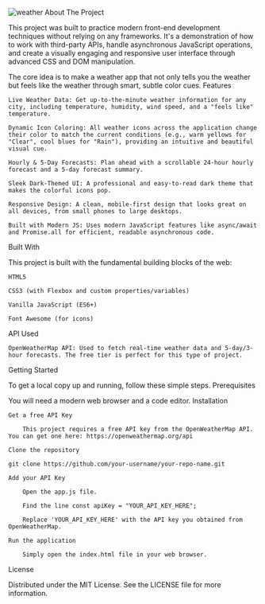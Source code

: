 
![weather](https://github.com/user-attachments/assets/93d39d45-03dd-4b11-8ea4-55b453fe7642)
About The Project

This project was built to practice modern front-end development techniques without relying on any frameworks. It's a demonstration of how to work with third-party APIs, handle asynchronous JavaScript operations, and create a visually engaging and responsive user interface through advanced CSS and DOM manipulation.

The core idea is to make a weather app that not only tells you the weather but feels like the weather through smart, subtle color cues.
Features

    Live Weather Data: Get up-to-the-minute weather information for any city, including temperature, humidity, wind speed, and a "feels like" temperature.

    Dynamic Icon Coloring: All weather icons across the application change their color to match the current conditions (e.g., warm yellows for "Clear", cool blues for "Rain"), providing an intuitive and beautiful visual cue.

    Hourly & 5-Day Forecasts: Plan ahead with a scrollable 24-hour hourly forecast and a 5-day forecast summary.

    Sleek Dark-Themed UI: A professional and easy-to-read dark theme that makes the colorful icons pop.

    Responsive Design: A clean, mobile-first design that looks great on all devices, from small phones to large desktops.

    Built with Modern JS: Uses modern JavaScript features like async/await and Promise.all for efficient, readable asynchronous code.

Built With

This project is built with the fundamental building blocks of the web:

    HTML5

    CSS3 (with Flexbox and custom properties/variables)

    Vanilla JavaScript (ES6+)

    Font Awesome (for icons)

API Used

    OpenWeatherMap API: Used to fetch real-time weather data and 5-day/3-hour forecasts. The free tier is perfect for this type of project.

Getting Started

To get a local copy up and running, follow these simple steps.
Prerequisites

You will need a modern web browser and a code editor.
Installation

    Get a free API Key

        This project requires a free API key from the OpenWeatherMap API. You can get one here: https://openweathermap.org/api

    Clone the repository

    git clone https://github.com/your-username/your-repo-name.git

    Add your API Key

        Open the app.js file.

        Find the line const apiKey = "YOUR_API_KEY_HERE";

        Replace 'YOUR_API_KEY_HERE' with the API key you obtained from OpenWeatherMap.

    Run the application

        Simply open the index.html file in your web browser.

License

Distributed under the MIT License. See the LICENSE file for more information.
